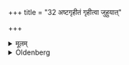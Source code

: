 +++
title = "32 अष्टगृहीतं गृहीत्वा जुहुयात्"

+++

<details><summary>मूलम्</summary>

अष्टगृहीतं गृहीत्वा जुहुयात् ३२
</details>

<details><summary>Oldenberg</summary>

32. He should take eight portions (of that mixture) and should sacrifice (the following eight oblations):
</details>
